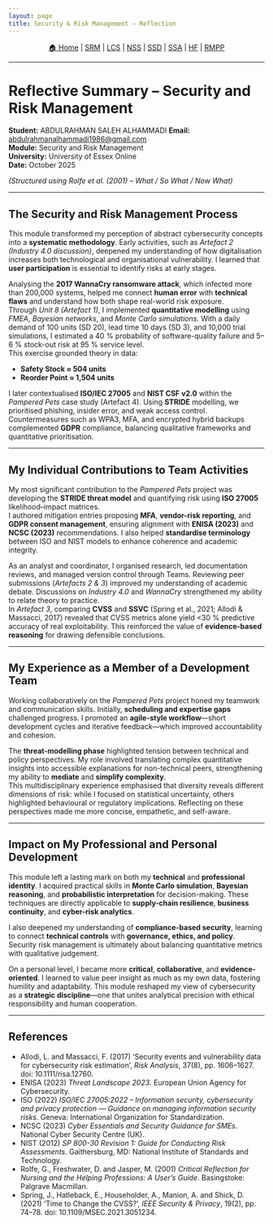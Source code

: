 ```yaml
---
layout: page
title: Security & Risk Management — Reflection
---
```





<p align="center">
  <a href="../../index.html">🏠 Home</a> |
  <a href="../Security-and-Risk-Management/overview.md">SRM</a> |
  <a href="../Launching-into-Cyber-Security/overview.md">LCS</a> |
  <a href="../Network-Security/overview.md">NSS</a> |
  <a href="../Secure-Software-Development/overview.md">SSD</a> |
  <a href="../Secure-System-Architecture/overview.md">SSA</a> |
  <a href="../The-Human-Factor/overview.md">HF</a> |
  <a href="../Research-Methods-and-Professional-Practice/overview.md">RMPP</a>
</p>
<hr>

# Reflective Summary – Security and Risk Management  
**Student:** ABDULRAHMAN SALEH ALHAMMADI
**Email:** abdulrahmanalhammadi1986@gmail.com  
**Module:** Security and Risk Management  
**University:** University of Essex Online  
**Date:** October 2025  

*(Structured using Rolfe et al. (2001) – What / So What / Now What)*  

---

## The Security and Risk Management Process  
This module transformed my perception of abstract cybersecurity concepts into a **systematic methodology**. Early activities, such as *Artefact 2 (Industry 4.0 discussion)*, deepened my understanding of how digitalisation increases both technological and organisational vulnerability. I learned that **user participation** is essential to identify risks at early stages.

Analysing the **2017 WannaCry ransomware attack**, which infected more than 200,000 systems, helped me connect **human error** with **technical flaws** and understand how both shape real-world risk exposure.  
Through *Unit 8 (Artefact 1)*, I implemented **quantitative modelling** using *FMEA*, *Bayesian networks*, and *Monte Carlo simulations*. With a daily demand of 100 units (SD 20), lead time 10 days (SD 3), and 10,000 trial simulations, I estimated a 40 % probability of software-quality failure and 5–6 % stock-out risk at 95 % service level.  
This exercise grounded theory in data:  
- **Safety Stock ≈ 504 units**  
- **Reorder Point ≈ 1,504 units**  

I later contextualised **ISO/IEC 27005** and **NIST CSF v2.0** within the *Pampered Pets* case study (Artefact 4). Using **STRIDE** modelling, we prioritised phishing, insider error, and weak access control. Countermeasures such as WPA3, MFA, and encrypted hybrid backups complemented **GDPR** compliance, balancing qualitative frameworks and quantitative prioritisation.

---

## My Individual Contributions to Team Activities  
My most significant contribution to the *Pampered Pets* project was developing the **STRIDE threat model** and quantifying risk using **ISO 27005** likelihood–impact matrices.  
I authored mitigation entries proposing **MFA**, **vendor-risk reporting**, and **GDPR consent management**, ensuring alignment with **ENISA (2023)** and **NCSC (2023)** recommendations. I also helped **standardise terminology** between ISO and NIST models to enhance coherence and academic integrity.

As an analyst and coordinator, I organised research, led documentation reviews, and managed version control through Teams. Reviewing peer submissions (*Artefacts 2 & 3*) improved my understanding of academic debate. Discussions on *Industry 4.0* and *WannaCry* strengthened my ability to relate theory to practice.  
In *Artefact 3*, comparing **CVSS** and **SSVC** (Spring et al., 2021; Allodi & Massacci, 2017) revealed that CVSS metrics alone yield <30 % predictive accuracy of real exploitability. This reinforced the value of **evidence-based reasoning** for drawing defensible conclusions.

---

## My Experience as a Member of a Development Team  
Working collaboratively on the *Pampered Pets* project honed my teamwork and communication skills. Initially, **scheduling and expertise gaps** challenged progress. I promoted an **agile-style workflow**—short development cycles and iterative feedback—which improved accountability and cohesion.

The **threat-modelling phase** highlighted tension between technical and policy perspectives. My role involved translating complex quantitative insights into accessible explanations for non-technical peers, strengthening my ability to **mediate** and **simplify complexity**.  
This multidisciplinary experience emphasised that diversity reveals different dimensions of risk: while I focused on statistical uncertainty, others highlighted behavioural or regulatory implications. Reflecting on these perspectives made me more concise, empathetic, and self-aware.

---

## Impact on My Professional and Personal Development  
This module left a lasting mark on both my **technical** and **professional identity**. I acquired practical skills in **Monte Carlo simulation**, **Bayesian reasoning**, and **probabilistic interpretation** for decision-making. These techniques are directly applicable to **supply-chain resilience**, **business continuity**, and **cyber-risk analytics**.  

I also deepened my understanding of **compliance-based security**, learning to connect **technical controls** with **governance, ethics, and policy**. Security risk management is ultimately about balancing quantitative metrics with qualitative judgement.  

On a personal level, I became more **critical**, **collaborative**, and **evidence-oriented**. I learned to value peer insight as much as my own data, fostering humility and adaptability. This module reshaped my view of cybersecurity as a **strategic discipline**—one that unites analytical precision with ethical responsibility and human cooperation.

---

## References  
- Allodi, L. and Massacci, F. (2017) ‘Security events and vulnerability data for cybersecurity risk estimation’, *Risk Analysis*, 37(8), pp. 1606–1627. doi: 10.1111/risa.12760.  
- ENISA (2023) *Threat Landscape 2023*. European Union Agency for Cybersecurity.  
- ISO (2022) *ISO/IEC 27005:2022 – Information security, cybersecurity and privacy protection — Guidance on managing information security risks*. Geneva: International Organization for Standardization.  
- NCSC (2023) *Cyber Essentials and Security Guidance for SMEs*. National Cyber Security Centre (UK).  
- NIST (2012) *SP 800-30 Revision 1: Guide for Conducting Risk Assessments*. Gaithersburg, MD: National Institute of Standards and Technology.  
- Rolfe, G., Freshwater, D. and Jasper, M. (2001) *Critical Reflection for Nursing and the Helping Professions: A User’s Guide*. Basingstoke: Palgrave Macmillan.  
- Spring, J., Hatleback, E., Householder, A., Manion, A. and Shick, D. (2021) ‘Time to Change the CVSS?’, *IEEE Security & Privacy*, 19(2), pp. 74–78. doi: 10.1109/MSEC.2021.3051234.  
